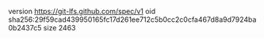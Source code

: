 version https://git-lfs.github.com/spec/v1
oid sha256:29f59cad439950165fc17d261ee712c5b0cc2c0cfa467d8a9d7924ba0b2437c5
size 2463
